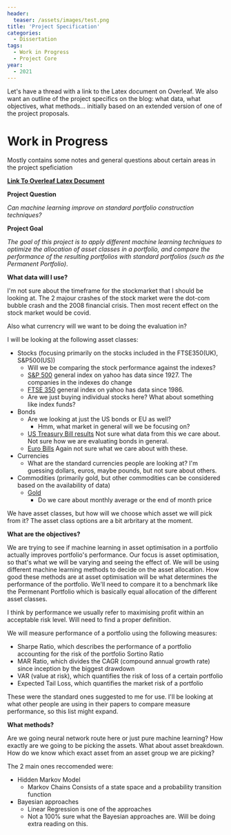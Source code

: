 ```yaml
---
header:
  teaser: /assets/images/test.png
title: 'Project Specification'
categories:
  - Dissertation
tags:
  - Work in Progress
  - Project Core
year:
  - 2021
---
```


Let's have a thread with a link to the Latex document on Overleaf. We also want an outline of the project specifics on the blog: what data, what objectives, what methods... initially based on an extended version of one of the project proposals.

# Work in Progress

  Mostly contains some notes and general questions about certain areas in the project speficiation

[**Link To Overleaf Latex Document**](https://www.overleaf.com/project/618a3a79fcff59129dec027c)

**Project Question**

_Can machine learning improve on standard portfolio construction techniques?_

**Project Goal**

  _The goal of this project is to apply different machine learning techniques to optimize the allocation of asset classes in a portfolio, and compare the performance of the resulting portfolios with standard portfolios (such as the Permanent Portfolio)_.

**What data will I use?**

  I'm not sure about the timeframe for the stockmarket that I should be looking at. The 2 majour crashes of the stock market were the dot-com bubble crash and the 2008 financial crisis. Then most recent effect on the stock market would be covid.

  Also what currencry will we want to be doing the evaluation in?

  I will be looking at the following asset classes: 
  * Stocks (focusing primarily on the stocks included in the FTSE350(UK), S&P500(US))
    * Will we be comparing the stock performance against the indexes?
    * [S&P 500](https://finance.yahoo.com/quote/%5EGSPC?p=%5EGSPC) general index on yahoo has data since 1927. The companies in the indexes do change
    * [FTSE 350](https://finance.yahoo.com/quote/%5EFTLC?p=^FTLC&.tsrc=fin-srch) general index on yahoo has data since 1986.
    * Are we just buying individual stocks here? What about something like index funds?
  * Bonds
    * Are we looking at just the US bonds or EU as well?
      * Hmm, what market in general will we be focusing on?
    * [US Treasury Bill results](https://www.bankofengland.co.uk/boeapps/database/FromShowColumns.asp?Travel=NIxIRxSUx&searchText=US+Treasury+Bills) Not sure what data from this we care about. Not sure how we are evaluating bonds in general.
    * [Euro Bills](https://www.bankofengland.co.uk/boeapps/database/FromShowColumns.asp?Travel=NIxIRxSUx&searchText=Euro+bills) Again not sure what we care about with these.
  * Currencies
    * What are the standard currencies people are looking at? I'm guessing dollars, euros, maybe pounds, but not sure about others.
  * Commodities (primarily gold, but other commodities can be considered based on the availability of data)
    * [Gold](https://www.bankofengland.co.uk/boeapps/database/FromShowColumns.asp?Travel=NIxIRxSUx&searchText=Gold)
      * Do we care about monthly average or the end of month price
  
  We have asset classes, but how will we choose which asset we will pick from it? The asset class options are a bit arbritary at the moment.

**What are the objectives?**

  We are trying to see if machine learning in asset optimisation in a portfolio actually improves portfolio's performance. Our focus is asset optimisation, so that's what we will be varying and seeing the effect of. We will be using different machine learning methods to decide on the asset allocation. How good these methods are at asset optimisation will be what determines the performance of the portfolio. We'll need to compare it to a benchmark like the Permenant Portfolio which is basically equal allocation of the different asset classes. 
  
  I think by performance we usually refer to maximising profit within an acceptable risk level. Will need to find a proper definition.

  We will measure performance of a portfolio using the following measures:

  * Sharpe Ratio, which describes the performance of a portfolio accounting for the risk of the portfolio Sortino Ratio
  * MAR Ratio, which divides the CAGR (compound annual growth rate) since inception by the biggest drawdown
  * VAR (value at risk), which quantifies the risk of loss of a certain portfolio
  * Expected Tail Loss, which quantifies the market risk of a portfolio

  These were the standard ones suggested to me for use. I'll be looking at what other people are using in their papers to compare measure performance, so this list might expand.

**What methods?**

  Are we going neural network route here or just pure machine learning?
  How exactly are we going to be picking the assets. What about asset breakdown. How do we know which exact asset from an asset group we are picking?

  The 2 main ones reccomended were:
  * Hidden Markov Model
    * Markov Chains
      Consists of a state space and a probability transition function
  * Bayesian approaches
    * Linear Regression is one of the approaches
    * Not a 100% sure what the Bayesian approaches are. Will be doing extra reading on this.



